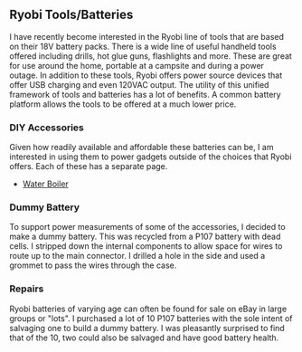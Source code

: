 ## Ryobi Tools/Batteries

I have recently become interested in the Ryobi line of tools that are based on
their 18V battery packs. There is a wide line of useful handheld tools offered
including drills, hot glue guns, flashlights and more. These are great for use
around the home, portable at a campsite and during a power outage. In addition
to these tools, Ryobi offers power source devices that offer USB charging and
even 120VAC output. The utility of this unified framework of tools and batteries
has a lot of benefits. A common battery platform allows the tools to be offered
at a much lower price.

### DIY Accessories

Given how readily available and affordable these batteries can be, I am
interested in using them to power gadgets outside of the choices that Ryobi
offers. Each of these has a separate page.

* [Water Boiler](ryobi_water_boiler.html)

### Dummy Battery

To support power measurements of some of the accessories, I decided to make a
dummy battery. This was recycled from a P107 battery with dead cells. I stripped
down the internal components to allow space for wires to route up to the main
connector. I drilled a hole in the side and used a grommet to pass the wires
through the case.

### Repairs

Ryobi batteries of varying age can often be found for sale on eBay in large
groups or "lots". I purchased a lot of 10 P107 batteries with the sole intent
of salvaging one to build a dummy battery. I was pleasantly surprised to find
that of the 10, two could also be salvaged and have good battery health.


